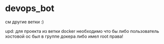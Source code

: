 # devops_bot
см другие ветки :)

upd: для проекта из ветки docker необходимо что бы либо пользователь хостовой ос был в группе докера либо имел root права!
